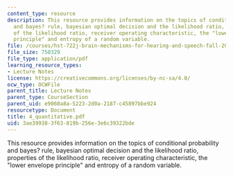```yaml
---
content_type: resource
description: This resource provides information on the topics of conditional probability
  and bayes? rule, bayesian optimal decision and the likelihood ratio, properties
  of the likelihood ratio, receiver operating characteristic, the "lower envelope
  principle" and entropy of a random variable.
file: /courses/hst-722j-brain-mechanisms-for-hearing-and-speech-fall-2005/3ae399383f63819b256e3e6c39322bde_4_quantitative.pdf
file_size: 750329
file_type: application/pdf
learning_resource_types:
- Lecture Notes
license: https://creativecommons.org/licenses/by-nc-sa/4.0/
ocw_type: OCWFile
parent_title: Lecture Notes
parent_type: CourseSection
parent_uid: e9060a8a-5223-2d0a-2187-c45897bbe924
resourcetype: Document
title: 4_quantitative.pdf
uid: 3ae39938-3f63-819b-256e-3e6c39322bde
---
```

This resource provides information on the topics of conditional probability and bayes? rule, bayesian optimal decision and the likelihood ratio, properties of the likelihood ratio, receiver operating characteristic, the "lower envelope principle" and entropy of a random variable.